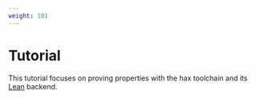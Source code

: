 ```yaml
---
weight: 101
---
```


# Tutorial

This tutorial focuses on proving properties with the hax toolchain and its
[Lean](https://lean-lang.org/) backend.
